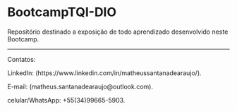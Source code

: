 # BootcampTQI-DIO
Repositório destinado a exposição de todo aprendizado desenvolvido neste Bootcamp.

------------
Contatos:
<p>LinkedIn: (https://www.linkedin.com/in/matheussantanadearaujo/).<p>
<p>E-mail: (matheus.santanadearaujo@outlook.com).<p>
<p>celular/WhatsApp: +55(34)99665-5903.<p>
